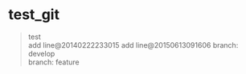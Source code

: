 test_git
========
> test  
> add line@20140222233015
> add line@20150613091606
> branch: develop  
> branch: feature
